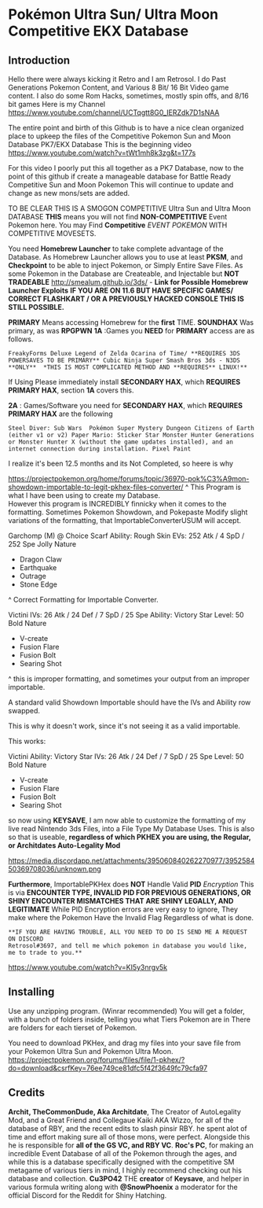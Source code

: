 Pokémon Ultra Sun/ Ultra Moon Competitive EKX Database
========================================================================
Introduction
------------------------------------------------------------------------
Hello there were always kicking it Retro and I am Retrosol.  I do Past Generations Pokemon Content, and Various 8 Bit/ 16 Bit
Video game content.  I also do some Rom Hacks, sometimes, mostly spin offs, and 8/16 bit games
Here is my Channel
https://www.youtube.com/channel/UCTqgtt8G0_IERZdk7D1sNAA


The entire point and birth of this Github is to have a nice clean organized place to upkeep the files
of the Competitive Pokemon Sun and Moon Database PK7/EKX Database
This is the beginning video
https://www.youtube.com/watch?v=tWt1mh8k3zg&t=177s

For this video I poorly put this all together as a PK7 Database, now to 
the point of this github if create a manageable database for Battle Ready Competitive Sun and Moon Pokemon
This will continue to update and change as new mons/sets are added.


TO BE CLEAR THIS IS A SMOGON COMPETITIVE Ultra Sun and Ultra Moon DATABASE
**THIS** means you will not find **NON-COMPETITIVE** Event Pokemon here.  You may Find **Competitive** *EVENT POKEMON*
WITH COMPETITIVE MOVESETS. 

You need **Homebrew Launcher** to take complete advantage of the Database.
As Homebrew Launcher allows you to use at least **PKSM**, and **Checkpoint** to be able to inject Pokemon, 
or Simply Entire Save Files. As some Pokemon in the Database are Createable, and Injectable but **NOT TRADEABLE**
http://smealum.github.io/3ds/ - **Link for Possible Homebrew Launcher Exploits**
**IF YOU ARE ON 11.6 BUT HAVE SPECIFIC GAMES/ CORRECT FLASHKART / OR A PREVIOUSLY HACKED CONSOLE THIS IS STILL POSSIBLE.**


**PRIMARY** Means accessing Homebrew for the **first** TIME.
**SOUNDHAX** Was primary, as was **RPGPWN**
**1A** :Games you **NEED** for **PRIMARY** access are as follows.

`FreakyForms Deluxe
Legend of Zelda Ocarina of Time/ **REQUIRES 3DS POWERSAVES TO BE PRIMARY**
Cubic Ninja
Super Smash Bros 3ds - N3DS **ONLY**  *THIS IS MOST COMPLICATED METHOD AND **REQUIRES** LINUX!**`

If Using Please immediately install **SECONDARY HAX**, which **REQUIRES PRIMARY HAX**, section **1A** covers this.



**2A** : Games/Software you need for **SECONDARY HAX**, which **REQUIRES PRIMARY HAX** are the following

`Steel Diver: Sub Wars 
Pokémon Super Mystery Dungeon
Citizens of Earth (either v1 or v2)
Paper Mario: Sticker Star
Monster Hunter Generations or Monster Hunter X (without the game updates installed), and an internet connection during installation.
Pixel Paint`



I realize it's been 12.5 months and its Not Completed, so heere is why

https://projectpokemon.org/home/forums/topic/36970-pok%C3%A9mon-showdown-importable-to-legit-pkhex-files-converter/
^ This Program is what I have been using to create my Database.  
However this program is INCREDIBLY finnicky when it comes to the formatting.
Sometimes Pokemon Showdown, and Pokepaste Modify slight variations of the formatting, that ImportableConverterUSUM will accept.

Garchomp (M) @ Choice Scarf
Ability: Rough Skin
EVs: 252 Atk / 4 SpD / 252 Spe
Jolly Nature
- Dragon Claw
- Earthquake
- Outrage
- Stone Edge

^ Correct Formatting for Importable Converter.

Victini
IVs: 26 Atk / 24 Def / 7 SpD / 25 Spe
Ability: Victory Star
Level: 50
Bold Nature
- V-create
- Fusion Flare
- Fusion Bolt
- Searing Shot 

^ this is improper formatting, and sometimes your output from an improper importable.



A standard valid Showdown Importable should have the IVs and Ability row swapped.

This is why it doesn't work, since it's not seeing it as a valid importable.

This works:

Victini
Ability: Victory Star
IVs: 26 Atk / 24 Def / 7 SpD / 25 Spe
Level: 50
Bold Nature
- V-create
- Fusion Flare
- Fusion Bolt
- Searing Shot

so now using **KEYSAVE**, I am now able to customize the formatting of my live read Nintendo 3ds Files, into a File Type My Database Uses.
This is also so that is useable, **regardless of which PKHEX you are using, the Regular, or Architdates Auto-Legality Mod**

https://media.discordapp.net/attachments/395060840262270977/395258450369708036/unknown.png

**Furthermore**, ImportablePKHex does **NOT** Handle Valid **PID** *Encryption*
This is via **ENCOUNTER TYPE, INVALID PID FOR PREVIOUS GENERATIONS, OR SHINY ENCOUNTER MISMATCHES THAT ARE SHINY LEGALLY, AND LEGITIMATE**
While PID Encryption errors are very easy to ignore, They make where the Pokemon Have the Invalid Flag Regardless of what is done.


    **IF YOU ARE HAVING TROUBLE, ALL YOU NEED TO DO IS SEND ME A REQUEST ON DISCORD
    Retrosol#3697, and tell me which pokemon in database you would like, me to trade to you.**

https://www.youtube.com/watch?v=KI5y3nrgv5k





Installing
------------------------------------------------------------------------



Use any unzipping program. (Winrar recommended)
You will get a folder, with a bunch of folders inside, telling you what Tiers Pokemon are in
There are folders for each tierset of Pokemon.

You need to download PKHex, and drag my files into your save file from your Pokemon Ultra Sun and Pokemon Ultra Moon.
https://projectpokemon.org/forums/files/file/1-pkhex/?do=download&csrfKey=76ee749ce81dfc5f42f3649fc79cfa97


Credits
------------------------------------------------------------------------
**Archit, TheCommonDude, Aka Architdate**, The Creator of AutoLegality Mod, and a Great Friend and Collegaue
Kaiki AKA Wizzo, for all of the database of RBY, and the recent edits to slash pinsir RBY. he spent alot of time and effort making sure all of those mons, were perfect. Alongside this he is responsible for **all of the GS VC, and RBY VC**.
**Roc's PC**, for making an incredible Event Database of all of the Pokemon through the ages, and while this is a database specifically designed with the competitive SM metagame of various tiers in mind, I highly recommend checking out his database and collection.
**Cu3PO42** THE **creator** of **Keysave**, and helper in various formula writing along with **@SnowPhoenix** a moderator for the official Discord for the Reddit for Shiny Hatching.
